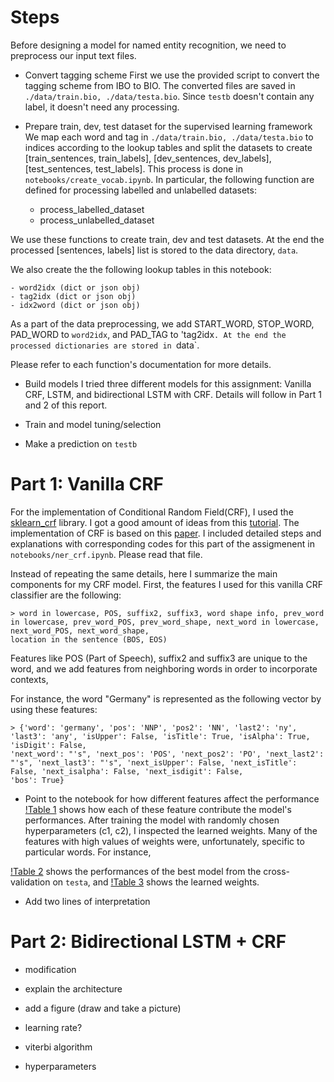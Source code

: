 # Steps
Before designing a model for named entity recognition, we need to preprocess our input text files.

- Convert tagging scheme
First we use the provided script to convert the tagging scheme from IBO to BIO.
The converted files are saved in `./data/train.bio, ./data/testa.bio`. Since `testb` doesn't
contain any label, it doesn't need any processing.  

- Prepare train, dev, test dataset for the supervised learning framework
We map each word and tag in `./data/train.bio, ./data/testa.bio` to indices according to the lookup
tables and split the datasets to create [train_sentences, train_labels], [dev_sentences, dev_labels], 
[test_sentences, test_labels]. This process is done in `notebooks/create_vocab.ipynb`. 
In particular, the following function are defined for processing labelled and unlabelled datasets:

    - process_labelled_dataset
    - process_unlabelled_dataset

We use these functions to create train, dev and test datasets. At the end the processed 
[sentences, labels] list is stored to the data directory, `data`.

We also create the the following lookup tables in this notebook:

    - word2idx (dict or json obj)
    - tag2idx (dict or json obj)
    - idx2word (dict or json obj)
    
As a part of the data preprocessing, we add START_WORD, STOP_WORD, PAD_WORD to `word2idx`, and 
PAD_TAG to 'tag2idx`. At the end the processed dictionaries are stored in `data`.

Please refer to each function's documentation for more details.

- Build models
I tried three different models for this assignment: Vanilla CRF, LSTM, and bidirectional LSTM with CRF.
Details will follow in Part 1 and 2 of this report.

- Train and model tuning/selection

- Make a prediction on `testb`


# Part 1: Vanilla CRF
For the implementation of Conditional Random Field(CRF), I used the [sklearn_crf]() library. 
I got a good amount of ideas from this [tutorial](). The implementation of CRF is based on this [paper]().
I included detailed steps and explanations with corresponding codes for this part of the assigmenent in
`notebooks/ner_crf.ipynb`. Please read that file.

Instead of repeating the same details, here I summarize the main components for my CRF model.
First, the features I used for this vanilla CRF classifier are the following:

    > word in lowercase, POS, suffix2, suffix3, word shape info, prev_word in lowercase, prev_word_POS, prev_word_shape, next_word in lowercase, next_word_POS, next_word_shape,
    location in the sentence (BOS, EOS)
    
Features like POS (Part of Speech), suffix2 and suffix3 are unique to the word, and we add features from neighboring
words in order to incorporate contexts,

For instance, the word "Germany" is represented as the following vector by using these features:
    
    > {'word': 'germany', 'pos': 'NNP', 'pos2': 'NN', 'last2': 'ny', 'last3': 'any', 'isUpper': False, 'isTitle': True, 'isAlpha': True, 'isDigit': False, 
    'next_word': "'s", 'next_pos': 'POS', 'next_pos2': 'PO', 'next_last2': "'s", 'next_last3': "'s", 'next_isUpper': False, 'next_isTitle': False, 'next_isalpha': False, 'next_isdigit': False, 
    'bos': True}


- Point to the notebook for how different features affect the performance
[!Table 1]('crf1_weights.png') shows how each of these feature contribute the model's performances.
After training the model with randomly chosen hyperparameters (c1, c2), I inspected the learned weights.
Many of the features with high values of weights were, unfortunately, specific to particular words. For instance,


[!Table 2]('best_crf_performances.png') shows the performances of the best model from the cross-validation on 
`testa`, and [!Table 3]('best_crf_weights.png') shows the learned weights.


- Add two lines of interpretation



# Part 2: Bidirectional LSTM + CRF
- modification
- explain the architecture
- add a figure (draw and take a picture)
- learning rate?

- viterbi algorithm
- hyperparameters



